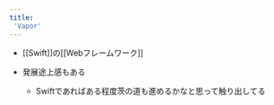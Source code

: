 ```yaml
---
title:
 'Vapor'
---
```


- [[Swift]]の[[Webフレームワーク]]

- 発展途上感もある
    - Swiftであればある程度茨の道も進めるかなと思って触り出してる


